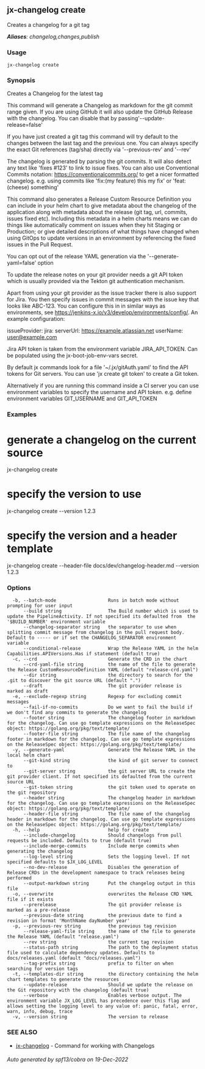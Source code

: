## jx-changelog create

Creates a changelog for a git tag

***Aliases**: changelog,changes,publish*

### Usage

```
jx-changelog create
```

### Synopsis

Creates a Changelog for the latest tag 

This command will generate a Changelog as markdown for the git commit range given. If you are using GitHub it will also update the GitHub Release with the changelog. You can disable that by passing'--update-release=false' 

If you have just created a git tag this command will try default to the changes between the last tag and the previous one. You can always specify the exact Git references (tag/sha) directly via '--previous-rev' and '--rev' 

The changelog is generated by parsing the git commits. It will also detect any text like 'fixes #123' to link to issue fixes. You can also use Conventional Commits notation: https://conventionalcommits.org/ to get a nicer formatted changelog. e.g. using commits like 'fix:(my feature) this my fix' or 'feat:(cheese) something' 

This command also generates a Release Custom Resource Definition you can include in your helm chart to give metadata about the changelog of the application along with metadata about the release (git tag, url, commits, issues fixed etc). Including this metadata in a helm charts means we can do things like automatically comment on issues when they hit Staging or Production; or give detailed descriptions of what things have changed when using GitOps to update versions in an environment by referencing the fixed issues in the Pull Request. 

You can opt out of the release YAML generation via the '--generate-yaml=false' option 

To update the release notes on your git provider needs a git API token which is usually provided via the Tekton git authentication mechanism. 

Apart from using your git provider as the issue tracker there is also support for Jira. You then specify issues in commit messages with the issue key that looks like ABC-123. You can configure this in in similar ways as environments, see https://jenkins-x.io/v3/develop/environments/config/. An example configuration: 

  issueProvider:
    jira:
      serverUrl: https://example.atlassian.net
      userName: user@example.com

Jira API token is taken from the environment variable JIRA_API_TOKEN. Can be populated using the jx-boot-job-env-vars secret.

By default jx commands look for a file '~/.jx/gitAuth.yaml' to find the API tokens for Git servers. You can use 'jx create git token' to create a Git token.

Alternatively if you are running this command inside a CI server you can use environment variables to specify the username and API token.
e.g. define environment variables GIT_USERNAME and GIT_API_TOKEN


### Examples

  # generate a changelog on the current source
  jx-changelog create
  
  # specify the version to use
  jx-changelog create --version 1.2.3
  
  # specify the version and a header template
  jx-changelog create --header-file docs/dev/changelog-header.md --version 1.2.3

### Options

```
  -b, --batch-mode                   Runs in batch mode without prompting for user input
      --build string                 The Build number which is used to update the PipelineActivity. If not specified its defaulted from  the '$BUILD_NUMBER' environment variable
      --changelog-separator string   the separator to use when splitting commit message from changelog in the pull request body. Default to ----- or if set the CHANGELOG_SEPARATOR environment variable
      --conditional-release          Wrap the Release YAML in the helm Capabilities.APIVersions.Has if statement (default true)
  -c, --crd                          Generate the CRD in the chart
      --crd-yaml-file string         the name of the file to generate the Release CustomResourceDefinition YAML (default "release-crd.yaml")
      --dir string                   the directory to search for the .git to discover the git source URL (default ".")
      --draft                        The git provider release is marked as draft
  -e, --exclude-regexp string        Regexp for excluding commit messages
      --fail-if-no-commits           Do we want to fail the build if we don't find any commits to generate the changelog
      --footer string                The changelog footer in markdown for the changelog. Can use go template expressions on the ReleaseSpec object: https://golang.org/pkg/text/template/
      --footer-file string           The file name of the changelog footer in markdown for the changelog. Can use go template expressions on the ReleaseSpec object: https://golang.org/pkg/text/template/
  -y, --generate-yaml                Generate the Release YAML in the local helm chart
      --git-kind string              the kind of git server to connect to
      --git-server string            the git server URL to create the git provider client. If not specified its defaulted from the current source URL
      --git-token string             the git token used to operate on the git repository
      --header string                The changelog header in markdown for the changelog. Can use go template expressions on the ReleaseSpec object: https://golang.org/pkg/text/template/
      --header-file string           The file name of the changelog header in markdown for the changelog. Can use go template expressions on the ReleaseSpec object: https://golang.org/pkg/text/template/
  -h, --help                         help for create
      --include-changelog            Should changelogs from pull requests be included. Defaults to true (default true)
      --include-merge-commits        Include merge commits when generating the changelog
      --log-level string             Sets the logging level. If not specified defaults to $JX_LOG_LEVEL
      --no-dev-release               Disables the generation of Release CRDs in the development namespace to track releases being performed
      --output-markdown string       Put the changelog output in this file
  -o, --overwrite                    overwrites the Release CRD YAML file if it exists
      --prerelease                   The git provider release is marked as a pre-release
      --previous-date string         the previous date to find a revision in format 'MonthName dayNumber year'
  -p, --previous-rev string          the previous tag revision
      --release-yaml-file string     the name of the file to generate the Release YAML (default "release.yaml")
      --rev string                   the current tag revision
      --status-path string           The path to the deployment status file used to calculate dependency updates. Defaults to docs/releases.yaml (default "docs/releases.yaml")
      --tag-prefix string            prefix to filter on when searching for version tags
  -t, --templates-dir string         the directory containing the helm chart templates to generate the resources
      --update-release               Should we update the release on the Git repository with the changelog (default true)
      --verbose                      Enables verbose output. The environment variable JX_LOG_LEVEL has precedence over this flag and allows setting the logging level to any value of: panic, fatal, error, warn, info, debug, trace
  -v, --version string               The version to release
```

### SEE ALSO

* [jx-changelog](jx-changelog.md)	 - Command for working with Changelogs

###### Auto generated by spf13/cobra on 19-Dec-2022
